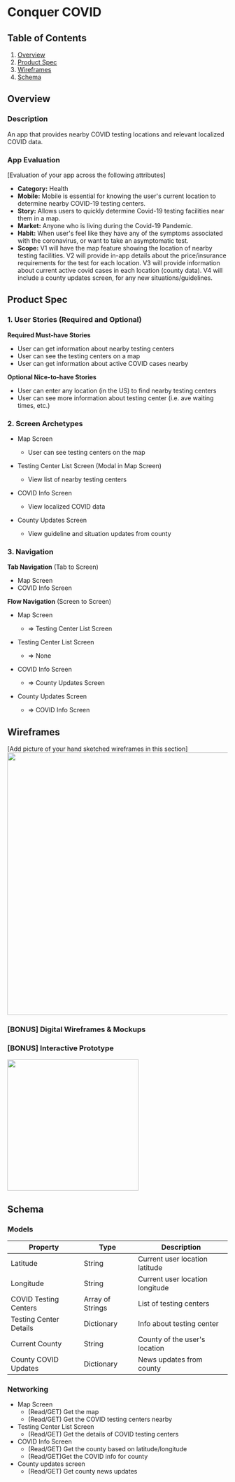 # Conquer COVID

## Table of Contents
1. [Overview](#Overview)
1. [Product Spec](#Product-Spec)
1. [Wireframes](#Wireframes)
2. [Schema](#Schema)

## Overview
### Description
An app that provides nearby COVID testing locations and relevant localized COVID data.

### App Evaluation
[Evaluation of your app across the following attributes]
- **Category:** Health
- **Mobile:** Mobile is essential for knowing the user's current location to determine nearby COVID-19 testing centers.
- **Story:** Allows users to quickly determine Covid-19 testing facilities near them in a map. 
- **Market:** Anyone who is living during the Covid-19 Pandemic. 
- **Habit:** When user's feel like they have any of the symptoms associated with the coronavirus, or want to take an asymptomatic test.
- **Scope:** V1 will have the map feature showing the location of nearby testing facilities. V2 will provide in-app details about the price/insurance requirements for the test for each location. V3 will provide information about current active covid cases in each location (county data). V4 will include a county updates screen, for any new situations/guidelines. 

## Product Spec

### 1. User Stories (Required and Optional)

**Required Must-have Stories**

* User can get information about nearby testing centers
* User can see the testing centers on a map
* User can get information about active COVID cases nearby

**Optional Nice-to-have Stories**

* User can enter any location (in the US) to find nearby testing centers
* User can see more information about testing center (i.e. ave waiting times, etc.)

### 2. Screen Archetypes

* Map Screen
   * User can see testing centers on the map
 
* Testing Center List Screen (Modal in Map Screen)
   * View list of nearby testing centers 

* COVID Info Screen
    * View localized COVID data 

* County Updates Screen
    * View guideline and situation updates from county

### 3. Navigation

**Tab Navigation** (Tab to Screen)

* Map Screen
* COVID Info Screen

**Flow Navigation** (Screen to Screen)

* Map Screen
    * => Testing Center List Screen

* Testing Center List Screen
    * => None 
* COVID Info Screen
    * => County Updates Screen

* County Updates Screen
    * => COVID Info Screen

## Wireframes
[Add picture of your hand sketched wireframes in this section]
<img src="https://imgur.com/69caFnk.png" width=600>

### [BONUS] Digital Wireframes & Mockups

### [BONUS] Interactive Prototype
<img src="http://g.recordit.co/9UBfbGIccx.gif" width=300>

## Schema 

### Models

| Property    | Type        | Description |
| ----------- | ----------- | ----------- |
| Latitude    | String      | Current user location latitude |
| Longitude   | String      | Current user location longitude|
| COVID Testing Centers| Array of Strings | List of testing centers|
| Testing Center Details | Dictionary| Info about testing center |
| Current County | String | County of the user's location |
| County COVID Updates | Dictionary | News updates from county |

### Networking

* Map Screen 
    * (Read/GET) Get the map 
    * (Read/GET) Get the COVID testing centers nearby 
* Testing Center List Screen
    * (Read/GET) Get the details of COVID testing centers
* COVID Info Screen 
    * (Read/GET) Get the county based on latitude/longitude
    * (Read/GET)Get the COVID info for county
* County updates screen 
    * (Read/GET) Get county news updates
